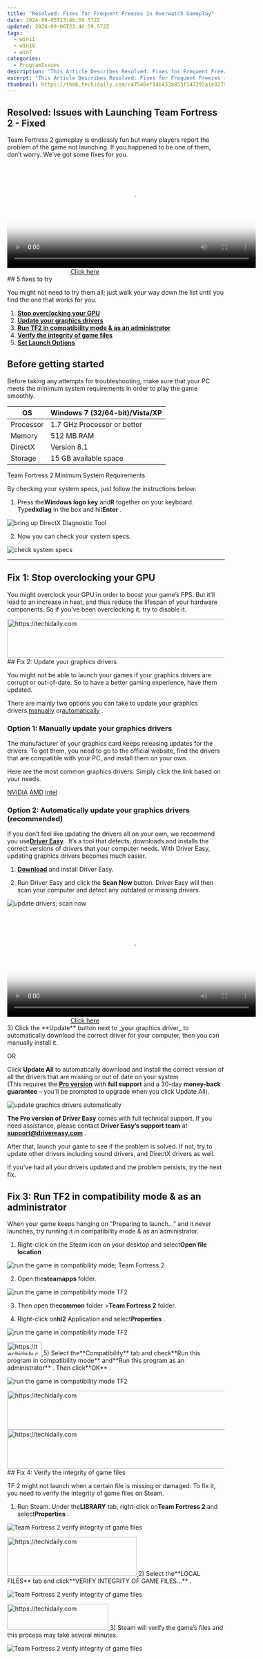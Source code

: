 ```yaml
---
title: "Resolved: Fixes for Frequent Freezes in Overwatch Gameplay"
date: 2024-09-05T23:46:59.572Z
updated: 2024-09-06T23:46:59.572Z
tags:
  - win11
  - win10
  - win7
categories:
  - ProgramIssues
description: "This Article Describes Resolved: Fixes for Frequent Freezes in Overwatch Gameplay"
excerpt: "This Article Describes Resolved: Fixes for Frequent Freezes in Overwatch Gameplay"
thumbnail: https://thmb.techidaily.com/c47546ef14b433a853f147293a1e027910647d2b3c636b3d7439e396fc35c411.jpg
---
```


## Resolved: Issues with Launching Team Fortress 2 - Fixed

Team Fortress 2 gameplay is endlessly fun but many players report the problem of the game not launching. If you happened to be one of them, don’t worry. We’ve got some fixes for you.

<!-- affiliate ads begin -->
<span id="1983475">
					<video width="576" height="240" style="cursor:pointer"
           poster="//a.impactradius-go.com/display-clicktoplayimage/1983475.png"
           onclick="if(!this.playClicked){this.play();this.setAttribute('controls',true);this.playClicked=true;}">
	   <source src="//a.impactradius-go.com/display-ad/22993-1983475">
	   <img src="//a.impactradius-go.com/display-clicktoplayimage/1983475.png" style="border: none; height: 100%; width: 100%; object-fit: contain">
	</video>
	<div style="width:360px;text-align:center"><a href="javascript:window.open(decodeURIComponent('https%3A%2F%2Fhomestyler.sjv.io%2Fc%2F5597632%2F1983475%2F22993'), '_blank');void(0);">Click here</a></div>
</span>
<img height="0" width="0" src="https://imp.pxf.io/i/5597632/1983475/22993" style="position:absolute;visibility:hidden;" border="0" />
<!-- affiliate ads end -->
## 5 fixes to try

 You might not need to try them all; just walk your way down the list until you find the one that works for you.

1. **[Stop overclocking your GPU](https://tools.techidaily.com/drivereasy/download/)**
2. **[Update your graphics drivers](https://tools.techidaily.com/drivereasy/download/)**
3. **[Run TF2 in compatibility mode & as an administrator](https://tools.techidaily.com/drivereasy/download/)**
4. **[Verify the integrity of game files](https://tools.techidaily.com/drivereasy/download/)**
5. **[Set Launch Options](https://tools.techidaily.com/drivereasy/download/)**

## Before getting started

 Before taking any attempts for troubleshooting, make sure that your PC meets the minimum system requirements in order to play the game smoothly.

| OS        | Windows 7 (32/64-bit)/Vista/XP |
| --------- | ------------------------------ |
| Processor | 1.7 GHz Processor or better    |
| Memory    | 512 MB RAM                     |
| DirectX   | Version 8.1                    |
| Storage   | 15 GB available space          |

Team Fortress 2 Minimum System Requirements

By checking your system specs, just follow the instructions below:

 1) Press the**Windows logo key** and**R** together on your keyboard. Type**dxdiag** in the box and hit**Enter** .

![bring up DirectX Diagnostic Tool](https://images.drivereasy.com/wp-content/uploads/2020/09/dxdiag.png)

2) Now you can check your system specs.

![check system specs
](https://images.drivereasy.com/wp-content/uploads/2020/09/system-requiemnts-1.png)

---

## Fix 1: Stop overclocking your GPU

 You might overclock your GPU in order to boost your game’s FPS. But it’ll lead to an increase in heat, and thus reduce the lifespan of your hardware components. So if you’ve been overclocking it, try to disable it.

<!-- affiliate ads begin -->
<a href="https://ephamedtechinc.pxf.io/c/5597632/2137210/26400" target="_top" id="2137210">
  <img src="//a.impactradius-go.com/display-ad/26400-2137210" border="0" alt="https://techidaily.com" width="728" height="90"/>
</a>
<img height="0" width="0" src="https://ephamedtechinc.pxf.io/i/5597632/2137210/26400" style="position:absolute;visibility:hidden;" border="0" />
<!-- affiliate ads end -->
## Fix 2: Update your graphics drivers

 You might not be able to launch your games if your graphics drivers are corrupt or out-of-date. So to have a better gaming experience, have them updated.

 There are mainly two options you can take to update your graphics drivers:[manually](https://tools.techidaily.com/drivereasy/download/) or[automatically](https://tools.techidaily.com/drivereasy/download/) .

### Option 1: Manually update your graphics drivers

 The manufacturer of your graphics card keeps releasing updates for the drivers. To get them, you need to go to the official website, find the drivers that are compatible with your PC, and install them on your own.

 Here are the most common graphics drivers. Simply click the link based on your needs.

[NVIDIA](https://www.nvidia.com/en-us/geforce/drivers/)
[AMD](https://www.amd.com/en/support)
[Intel](https://downloadcenter.intel.com/download/29804/Intel-Graphics-Driver-for-Windows-15-40-?product=80939)

### Option 2: Automatically update your graphics drivers (recommended)

 If you don’t feel like updating the drivers all on your own, we recommend you use[**Driver Easy**](https://tools.techidaily.com/drivereasy/download/) . It’s a tool that detects, downloads and installs the correct versions of drivers that your computer needs. With Driver Easy, updating graphics drivers becomes much easier.

 1) **[Download](https://tools.techidaily.com/drivereasy/download/)**  and install Driver Easy.

 2) Run Driver Easy and click the **Scan Now**  button. Driver Easy will then scan your computer and detect any outdated or missing drivers.

![update drivers; scan now](https://images.drivereasy.com/wp-content/uploads/2020/09/scan-now-1.png)

<!-- affiliate ads begin -->
<span id="1982461">
					<video width="576" height="240" style="cursor:pointer"
           poster="//a.impactradius-go.com/display-clicktoplayimage/1982461.png"
           onclick="if(!this.playClicked){this.play();this.setAttribute('controls',true);this.playClicked=true;}">
	   <source src="//a.impactradius-go.com/display-ad/22993-1982461">
	   <img src="//a.impactradius-go.com/display-clicktoplayimage/1982461.png" style="border: none; height: 100%; width: 100%; object-fit: contain">
	</video>
	<div style="width:360px;text-align:center"><a href="javascript:window.open(decodeURIComponent('https%3A%2F%2Fhomestyler.sjv.io%2Fc%2F5597632%2F1982461%2F22993'), '_blank');void(0);">Click here</a></div>
</span>
<img height="0" width="0" src="https://imp.pxf.io/i/5597632/1982461/22993" style="position:absolute;visibility:hidden;" border="0" />
<!-- affiliate ads end -->
 3) Click the **Update** button next to _your graphics driver_ to automatically download the correct driver for your computer, then you can manually install it.

OR

 Click **Update All** to automatically download and install the correct version of all the drivers that are missing or out of date on your system  
 (This requires the **[Pro version](https://tools.techidaily.com/drivereasy/download/)**  with **full support**  and a 30-day **money-back guarantee** – you’ll be prompted to upgrade when you click Update All).

![update graphics drivers automatically](https://images.drivereasy.com/wp-content/uploads/2020/09/update-all-2.jpg)

**The Pro version of Driver Easy** comes with full technical support. If you need assistance, please contact **Driver Easy’s support team** at **[support@drivereasy.com](https://tools.techidaily.com/drivereasy/download/) .**

 After that, launch your game to see if the problem is solved. If not, try to update other drivers including sound drivers, and DirectX drivers as well.

 If you’ve had all your drivers updated and the problem persists, try the next fix.

## Fix 3: Run TF2 in compatibility mode & as an administrator

 When your game keeps hanging on “Preparing to launch…” and it never launches, try running it in compatibility mode & as an administrator.

 1) Right-click on the Steam icon on your desktop and select**Open file location** .

![run the game in compatibility mode; Team Fortress 2](https://images.drivereasy.com/wp-content/uploads/2020/09/run-the-game-in-compatibility-mode-1.png)

 2) Open the**steamapps** folder.

![run the game in compatibility mode TF2](https://images.drivereasy.com/wp-content/uploads/2020/09/run-the-game-in-compatibility-mode-2-1.png)

 3) Then open the**common** folder >**Team Fortress 2** folder.

 4) Right-click on**hl2** Application and select**Properties** .

![run the game in compatibility mode TF2](https://images.drivereasy.com/wp-content/uploads/2020/09/run-the-game-in-compatibility-mode-3-3.png)

<!-- affiliate ads begin -->
<a href="https://25home.pxf.io/c/5597632/2123465/16836" target="_top" id="2123465">
  <img src="//a.impactradius-go.com/display-ad/16836-2123465" border="0" alt="https://techidaily.com" width="80" height="31"/>
</a>
<img height="0" width="0" src="https://25home.pxf.io/i/5597632/2123465/16836" style="position:absolute;visibility:hidden;" border="0" />
<!-- affiliate ads end -->
 5) Select the**Compatibility** tab and check**Run this program in compatibility mode** and**Run this program as an administrator** . Then click**OK** .

![run the game in compatibility mode TF2](https://images.drivereasy.com/wp-content/uploads/2020/09/run-the-game-in-compatibility-mode-as-an-administrator.png)

<!-- affiliate ads begin -->
<a href="https://ephamedtechinc.pxf.io/c/5597632/2136622/26400" target="_top" id="2136622">
  <img src="//a.impactradius-go.com/display-ad/26400-2136622" border="0" alt="https://techidaily.com" width="728" height="90"/>
</a>
<img height="0" width="0" src="https://ephamedtechinc.pxf.io/i/5597632/2136622/26400" style="position:absolute;visibility:hidden;" border="0" />
<!-- affiliate ads end -->
<!-- affiliate ads begin -->
<a href="https://appsumo.8odi.net/c/5597632/2123730/7443" target="_top" id="2123730">
  <img src="//a.impactradius-go.com/display-ad/7443-2123730" border="0" alt="https://techidaily.com" width="728" height="90"/>
</a>
<img height="0" width="0" src="https://appsumo.8odi.net/i/5597632/2123730/7443" style="position:absolute;visibility:hidden;" border="0" />
<!-- affiliate ads end -->
## Fix 4: Verify the integrity of game files

 TF 2 might not launch when a certain file is missing or damaged. To fix it, you need to verify the integrity of game files on Steam.

 1) Run Steam. Under the**LIBRARY** tab, right-click on**Team Fortress 2** and select**Properties** .

![Team Fortress 2 verify integrity of game files](https://images.drivereasy.com/wp-content/uploads/2020/09/set-launch-options-1-1.png)

<!-- affiliate ads begin -->
<a href="https://aligracehair.sjv.io/c/5597632/2135413/19272" target="_top" id="2135413">
  <img src="//a.impactradius-go.com/display-ad/19272-2135413" border="0" alt="https://techidaily.com" width="300" height="90"/>
</a>
<img height="0" width="0" src="https://aligracehair.sjv.io/i/5597632/2135413/19272" style="position:absolute;visibility:hidden;" border="0" />
<!-- affiliate ads end -->
 2) Select the**LOCAL FILES** tab and click**VERIFY INTEGRITY OF GAME FILES…** .

![Team Fortress 2 verify integrity of game files](https://images.drivereasy.com/wp-content/uploads/2020/09/verify-integrity-of-game-files.png)

<!-- affiliate ads begin -->
<a href="https://25home.pxf.io/c/5597632/2123471/16836" target="_top" id="2123471">
  <img src="//a.impactradius-go.com/display-ad/16836-2123471" border="0" alt="https://techidaily.com" width="234" height="60"/>
</a>
<img height="0" width="0" src="https://25home.pxf.io/i/5597632/2123471/16836" style="position:absolute;visibility:hidden;" border="0" />
<!-- affiliate ads end -->
 3) Steam will verify the game’s files and this process may take several minutes.

![Team Fortress 2 verify integrity of game files](https://images.drivereasy.com/wp-content/uploads/2020/09/verify-integrity-of-game-files-2.png)

<!-- affiliate ads begin -->
<span id="1834906">
					<video width="864" height="864" style="cursor:pointer"
           poster="//a.impactradius-go.com/display-clicktoplayimage/1834906.png"
           onclick="if(!this.playClicked){this.play();this.setAttribute('controls',true);this.playClicked=true;}">
	   <source src="//a.impactradius-go.com/display-ad/16836-1834906">
	   <img src="//a.impactradius-go.com/display-clicktoplayimage/1834906.png" style="border: none; height: 100%; width: 100%; object-fit: contain">
	</video>
	<div style="width:540px;text-align:center"><a href="javascript:window.open(decodeURIComponent('https%3A%2F%2F25home.pxf.io%2Fc%2F5597632%2F1834906%2F16836'), '_blank');void(0);">Click here</a></div>
</span>
<img height="0" width="0" src="https://imp.pxf.io/i/5597632/1834906/16836" style="position:absolute;visibility:hidden;" border="0" />
<!-- affiliate ads end -->
<!-- affiliate ads begin -->
<a href="https://aligracehair.sjv.io/c/5597632/2135394/19272" target="_top" id="2135394">
  <img src="//a.impactradius-go.com/display-ad/19272-2135394" border="0" alt="https://techidaily.com" width="120" height="90"/>
</a>
<img height="0" width="0" src="https://aligracehair.sjv.io/i/5597632/2135394/19272" style="position:absolute;visibility:hidden;" border="0" />
<!-- affiliate ads end -->
## Fix 5: Set Launch Options

 This method is proven to be working for many game players. So you can give it a shot by following these steps:

 1) Run Steam. Under the**LIBRARY** tab, right-click on**Team Fortress 2** and select**Properties** .

![set launch options Team Fortress 2](https://images.drivereasy.com/wp-content/uploads/2020/09/set-launch-options-1.png)

<!-- affiliate ads begin -->
<span id="1444782">
					<video width="1024" height="576" style="cursor:pointer"
           poster="//a.impactradius-go.com/display-clicktoplayimage/1444782.png"
           onclick="if(!this.playClicked){this.play();this.setAttribute('controls',true);this.playClicked=true;}">
	   <source src="//a.impactradius-go.com/display-ad/14559-1444782">
	   <img src="//a.impactradius-go.com/display-clicktoplayimage/1444782.png" style="border: none; height: 100%; width: 100%; object-fit: contain">
	</video>
	<div style="width:640px;text-align:center"><a href="javascript:window.open(decodeURIComponent('https%3A%2F%2Fpropmoneyinc.pxf.io%2Fc%2F5597632%2F1444782%2F14559'), '_blank');void(0);">Click here</a></div>
</span>
<img height="0" width="0" src="https://imp.pxf.io/i/5597632/1444782/14559" style="position:absolute;visibility:hidden;" border="0" />
<!-- affiliate ads end -->
 2) Under the**GENERAL** tab, click**SET LAUNCH OPTIONS** .

![set launch options Team Fortress 2](https://images.drivereasy.com/wp-content/uploads/2020/09/set-launch-options-2.png)

 3) When the window pops up, type**autoconfig** and click**OK** .

![set launch options Team Fortress 2](https://images.drivereasy.com/wp-content/uploads/2020/09/set-launch-options-3.png)

 Till then, try running the game. If you want to go back to the previous launch options, just delete**autoconfig** following the steps listed above.

 If this didn’t do the trick, it might be a problem related to fullscreen. Then you can type**windowed -noborder -w \[SCR-H\] -h \[SCR-W\]** in[step 3](https://tools.techidaily.com/drivereasy/download/) .

**\[SCR-H\]** and**\[SCR-W\]** are the height and width of your screen.  
 If your screen resolution is 1920 \* 1080, then the line you should type in is**windowed -noborder -w 1920 -h 1080** .  
  
 You can check your screen resolution by following these steps: 1) Right-click on the empty space on your desktop and select**Display Settings** .  
 2) In the**Display** section, scroll down to**Display resolution** .

---

 So these are the fixes for Team Fortress not launching. Hope they work for you and you now can explore gaming. If you have any ideas or questions, do not hesitate to leave a comment below.

* [games](https://tools.techidaily.com/drivereasy/download/)
* [Steam](https://tools.techidaily.com/drivereasy/download/)

<ins class="adsbygoogle"
     style="display:block"
     data-ad-format="autorelaxed"
     data-ad-client="ca-pub-7571918770474297"
     data-ad-slot="1223367746"></ins>



<ins class="adsbygoogle"
     style="display:block"
     data-ad-client="ca-pub-7571918770474297"
     data-ad-slot="8358498916"
     data-ad-format="auto"
     data-full-width-responsive="true"></ins>

<span class="atpl-alsoreadstyle">Also read:</span>
<div><ul>
<li><a href="https://youtube-zero.techidaily.com/024-approved-the-filmmakers-toolkit-essential-tips-for-youtube-creators-with-smartphones/"><u>[New] 2024 Approved The Filmmaker's Toolkit Essential Tips for YouTube Creators with Smartphones</u></a></li>
<li><a href="https://facebook-video-footage.techidaily.com/new-in-2024-earning-power-through-engagement-ajays-success-on-youtube-monetization/"><u>[New] In 2024, Earning Power Through Engagement Ajay’s Success on YouTube Monetization</u></a></li>
<li><a href="https://some-tips.techidaily.com/new-the-complete-cheat-sheet-mastering-googles-voice-transcription-tool/"><u>[New] The Complete Cheat Sheet Mastering Google's Voice Transcription Tool</u></a></li>
<li><a href="https://extra-hints.techidaily.com/updated-artistry-at-heart-best-10-free-easy-mac-drawers/"><u>[Updated] Artistry at Heart Best 10 Free, Easy Mac Drawers</u></a></li>
<li><a href="https://vimeo-videos.techidaily.com/updated-from-stream-to-file-vimeo-hd-to-mp4-methods/"><u>[Updated] From Stream to File Vimeo HD to MP4 Methods</u></a></li>
<li><a href="https://buynow-reviews.techidaily.com/amazon-fire-tv-cube-assessment-lightning-fast-entertainment-hub/"><u>Amazon Fire TV Cube Assessment: Lightning Fast Entertainment Hub</u></a></li>
<li><a href="https://win11-tips.techidaily.com/brightening-dull-screen-on-pcs-boot-menu/"><u>Brightening Dull Screen on PC's BOOT Menu</u></a></li>
<li><a href="https://program-issues.techidaily.com/bypassing-eos-login-errors-6-tactics-for-a-smooth-palworld-experience/"><u>Bypassing EOS Login Errors: 6 Tactics for a Smooth Palworld Experience</u></a></li>
<li><a href="https://program-issues.techidaily.com/call-of-duty-warzone-20-high-latency-woes-heres-how-to-achieve-a-smooth-gaming-experience/"><u>Call of Duty Warzone 2.0 High Latency Woes? Here's How to Achieve a Smooth Gaming Experience</u></a></li>
<li><a href="https://program-issues.techidaily.com/decode-the-darkness-troubleshooting-total-black-screens-on-pc-while-playing-rainbow-six-siege/"><u>Decode the Darkness: Troubleshooting Total Black Screens on PC While Playing Rainbow Six Siege</u></a></li>
<li><a href="https://hardware-reviews.techidaily.com/discover-hardware-insights-with-toms-technology-hub/"><u>Discover Hardware Insights with Tom's Technology Hub</u></a></li>
<li><a href="https://dvd-bd.techidaily.com/diy-tutorial-transform-your-mp4-videos-into-a-professional-costless-dvd-with-ease/"><u>DIY Tutorial: Transform Your MP4 Videos Into A Professional, Costless DVD with Ease</u></a></li>
<li><a href="https://program-issues.techidaily.com/effective-fixes-for-escape-from-tarkovs-connection-to-anticheat-service-failed/"><u>Effective Fixes for Escape From Tarkov's 'Connection to Anticheat Service Failed'</u></a></li>
<li><a href="https://program-issues.techidaily.com/effective-solutions-for-continuous-discord-browser-instability-issues/"><u>Effective Solutions for Continuous Discord Browser Instability Issues</u></a></li>
<li><a href="https://program-issues.techidaily.com/effortless-driving-assistance-on-the-go-with-driver-easy-for-phones-and-tablets/"><u>Effortless Driving Assistance On-the-Go with Driver Easy for Phones & Tablets</u></a></li>
<li><a href="https://win11-tips.techidaily.com/enabling-superuser-in-terminal-a-step-by-step-guide/"><u>Enabling Superuser in Terminal: A Step-by-Step Guide</u></a></li>
<li><a href="https://program-issues.techidaily.com/enhance-your-farm-management-strategy-with-improved-fps-in-farming-simulator-narrator-22-on-pc/"><u>Enhance Your Farm Management Strategy with Improved FPS in Farming Simulator Narrator 22 on PC</u></a></li>
<li><a href="https://program-issues.techidaily.com/1722992179229-enhance-your-gameplay-addressing-fps-dips-in-farming-simulator-grower-you-may-need-to-evaluate-your-growing-conditions-and-adjust-accordingly/"><u>Enhance Your Gameplay: Addressing FPS Dips in Farming Simulator Grower, You May Need to Evaluate Your Growing Conditions and Adjust Accordingly</u></a></li>
<li><a href="https://program-issues.techidaily.com/finding-a-stable-playthrough-solutions-to-overcome-wolcens-pc-issues/"><u>Finding a Stable Playthrough: Solutions to Overcome Wolcen's PC Issues</u></a></li>
<li><a href="https://howto.techidaily.com/fix-app-not-available-in-your-country-play-store-problem-on-meizu-21-pro-drfone-by-drfone-fix-android-problems-fix-android-problems/"><u>Fix App Not Available in Your Country Play Store Problem on Meizu 21 Pro | Dr.fone</u></a></li>
<li><a href="https://program-issues.techidaily.com/fix-rockstar-game-services-are-unavailable-on-pc/"><u>Fix Rockstar Game Services Are Unavailable on PC</u></a></li>
<li><a href="https://ai-vdieo-software.techidaily.com/green-screen-on-a-budget-top-10-free-apps-for-android-and-ios-2023-edition/"><u>Green Screen on a Budget Top 10 Free Apps for Android & iOS 2023 Edition</u></a></li>
<li><a href="https://howto.techidaily.com/how-to-fix-unfortunately-contacts-has-stopped-error-on-poco-c65-drfone-by-drfone-fix-android-problems-fix-android-problems/"><u>How to Fix Unfortunately, Contacts Has Stopped Error on Poco C65 | Dr.fone</u></a></li>
<li><a href="https://program-issues.techidaily.com/how-to-get-warzone-20-running-smoothly-on-your-pc-7-key-fixes-you-need-in-2nd4/"><u>How to Get Warzone 2.0 Running Smoothly on Your PC: 7 Key Fixes You Need in 2nD4</u></a></li>
<li><a href="https://program-issues.techidaily.com/how-to-resolve-error-code-6-glitches-in-pc-versions-of-warzone-and-modern-combat-series/"><u>How to Resolve 'Error Code 6' Glitches in PC Versions of Warzone and Modern Combat Series</u></a></li>
<li><a href="https://program-issues.techidaily.com/how-to-resolve-low-memory-issues-on-your-god-of-war-gaming-experience/"><u>How to Resolve Low Memory Issues on Your God of War Gaming Experience</u></a></li>
<li><a href="https://pokemon-go-android.techidaily.com/in-2024-15-best-strongest-pokemon-to-use-in-pokemon-go-pvp-leagues-for-realme-narzo-60-5g-drfone-by-drfone-virtual-android/"><u>In 2024, 15 Best Strongest Pokémon To Use in Pokémon GO PvP Leagues For Realme Narzo 60 5G | Dr.fone</u></a></li>
<li><a href="https://screen-mirror.techidaily.com/in-2024-8-best-apps-for-screen-mirroring-asus-rog-phone-7-pc-drfone-by-drfone-android/"><u>In 2024, 8 Best Apps for Screen Mirroring Asus ROG Phone 7 PC | Dr.fone</u></a></li>
<li><a href="https://extra-information.techidaily.com/in-2024-configure-youtube-pip-on-iphone-quickly/"><u>In 2024, Configure YouTube PIP on iPhone Quickly</u></a></li>
<li><a href="https://iphone-unlock.techidaily.com/in-2024-how-to-unlock-iphone-11-pro-max-passcode-without-computer-drfone-by-drfone-ios/"><u>In 2024, How to Unlock iPhone 11 Pro Max Passcode without Computer? | Dr.fone</u></a></li>
<li><a href="https://program-issues.techidaily.com/in-depth-analysis-and-remedies-for-fixing-oxygen-not-included-game-crash-issues/"><u>In-Depth Analysis & Remedies for Fixing 'Oxygen Not Included' Game Crash Issues</u></a></li>
<li><a href="https://program-issues.techidaily.com/instant-solution-overcome-sluggish-performance-in-assassins-creed-valhalla/"><u>Instant Solution: Overcome Sluggish Performance in Assassin's Creed: Valhalla</u></a></li>
<li><a href="https://fake-location.techidaily.com/life360-learn-how-everything-works-on-lava-yuva-3-drfone-by-drfone-virtual-android/"><u>Life360 Learn How Everything Works On Lava Yuva 3 | Dr.fone</u></a></li>
<li><a href="https://program-issues.techidaily.com/master-the-art-of-high-performance-solving-fallout-76s-low-frame-rate-issue/"><u>Master the Art of High Performance: Solving Fallout 76'S Low Frame Rate Issue</u></a></li>
<li><a href="https://techtrends.techidaily.com/mastering-the-art-of-connecting-your-playstation-4-gamepad/"><u>Mastering the Art of Connecting Your PlayStation 4 Gamepad</u></a></li>
<li><a href="https://program-issues.techidaily.com/mastering-the-fixes-to-dev-error-5573-on-your-cod-warzone-game-whether-youre-on-a-computer-or-console/"><u>Mastering the Fixes to Dev Error 5573 on Your COD: Warzone Game, Whether You're on a Computer or Console</u></a></li>
<li><a href="https://program-issues.techidaily.com/mastering-the-repair-of-issues-with-nwstoreexe-errors/"><u>Mastering the Repair of Issues with NW_Store.EXE Errors</u></a></li>
<li><a href="https://program-issues.techidaily.com/msi-dragon-center-woes-heres-how-to-get-it-working-again/"><u>MSI Dragon Center Woes? Here's How to Get It Working Again!</u></a></li>
<li><a href="https://program-issues.techidaily.com/no-more-pausing-in-cyberpunk-2077-fixed-unfreeze-your-game-now/"><u>No More Pausing in Cyberpunk 2077 – Fixed! Unfreeze Your Game Now</u></a></li>
<li><a href="https://program-issues.techidaily.com/overcoming-common-issues-keeping-fortnite-runs-smooth-without-interruption/"><u>Overcoming Common Issues: Keeping Fortnite Runs Smooth Without Interruption</u></a></li>
<li><a href="https://program-issues.techidaily.com/resolved-common-reasons-behind-the-black-screen-problem/"><u>Resolved: Common Reasons Behind the Black Screen Problem</u></a></li>
<li><a href="https://program-issues.techidaily.com/resolved-fixing-initialization-errors-with-vanguard-in-valorant/"><u>Resolved: Fixing Initialization Errors with Vanguard in Valorant</u></a></li>
<li><a href="https://program-issues.techidaily.com/resolved-troubleshooting-persistent-fortnite-crashes-on-your-pc/"><u>Resolved: Troubleshooting Persistent Fortnite Crashes on Your PC</u></a></li>
<li><a href="https://program-issues.techidaily.com/step-by-step-solutions-for-eliminating-directx-error-messages-in-fifa-20/"><u>Step-by-Step Solutions for Eliminating DirectX Error Messages in FIFA 20</u></a></li>
<li><a href="https://android-location-track.techidaily.com/top-9-poco-c65-monitoring-apps-for-parental-controls-drfone-by-drfone-virtual-android/"><u>Top 9 Poco C65 Monitoring Apps for Parental Controls | Dr.fone</u></a></li>
<li><a href="https://program-issues.techidaily.com/top-strategies-for-getting-your-division-2-game-running-again/"><u>Top Strategies for Getting Your Division 2 Game Running Again</u></a></li>
<li><a href="https://some-techniques.techidaily.com/transfer-and-edit-your-android-snapshots-in-no-time-with-windows-11/"><u>Transfer & Edit Your Android Snapshots in No Time with Windows 11</u></a></li>
<li><a href="https://program-issues.techidaily.com/troubleshooting-apex-legends-fixing-common-game-engine-issues/"><u>Troubleshooting Apex Legends: Fixing Common Game Engine Issues</u></a></li>
<li><a href="https://program-issues.techidaily.com/troubleshooting-complete-how-the-elder-scrolls-online-addressed-blackwoods-lag-problems/"><u>Troubleshooting Complete: How The Elder Scrolls Online Addressed Blackwood's Lag Problems</u></a></li>
<li><a href="https://program-issues.techidaily.com/troubleshooting-guide-for-steams-difficulty-in-reaching-its-online-services/"><u>Troubleshooting Guide for Steam's Difficulty in Reaching Its Online Services</u></a></li>
<li><a href="https://program-issues.techidaily.com/troubleshooting-steps-for-resolving-issues-with-voice-chat-in-among-us-on-windows/"><u>Troubleshooting Steps for Resolving Issues with Voice Chat in Among Us on Windows</u></a></li>
<li><a href="https://program-issues.techidaily.com/troubleshooting-steps-to-fix-ac-odyssey-lag-and-crashes-expert-tips-revealed/"><u>Troubleshooting Steps to Fix AC Odyssey Lag and Crashes - Expert Tips Revealed</u></a></li>
<li><a href="https://program-issues.techidaily.com/troubleshooting-steps-outriders-not-starting-on-pcs-during-the-2022-update/"><u>Troubleshooting Steps: Outriders Not Starting on PCs During the 2022 Update</u></a></li>
<li><a href="https://program-issues.techidaily.com/troubleshooting-success-overcoming-the-call-of-duty-black-ops-4-initialization-issue/"><u>Troubleshooting Success! Overcoming the Call of Duty: Black Ops 4 Initialization Issue</u></a></li>
<li><a href="https://program-issues.techidaily.com/troubleshooting-fixing-no-available-camera-on-your-snap-device/"><u>Troubleshooting: Fixing 'No Available Camera' On Your Snap Device</u></a></li>
<li><a href="https://program-issues.techidaily.com/unlock-full-functionality-of-geforce-experience-fixing-the-no-recording-dilemma-for-windows-users/"><u>Unlock Full Functionality of GeForce Experience: Fixing the No-Recording Dilemma for Windows Users</u></a></li>
<li><a href="https://program-issues.techidaily.com/update-required-enhance-your-cpu-to-comply-with-vanguards-minimum-specs/"><u>Update Required: Enhance Your CPU to Comply with Vanguard's Minimum Specs</u></a></li>
<li><a href="https://hardware-help.techidaily.com/upgrading-the-acer-predator-helios-300-driver-installation-guide-for-gamers/"><u>Upgrading The Acer Predator Helios 300: Driver Installation Guide For Gamers</u></a></li>
<li><a href="https://program-issues.techidaily.com/victory-against-errors-the-case-study-of-defeating-security-breach-detected-in-gaming/"><u>Victory Against Errors: The Case Study of Defeating 'Security Breach Detected in Gaming'</u></a></li>
</ul></div>
